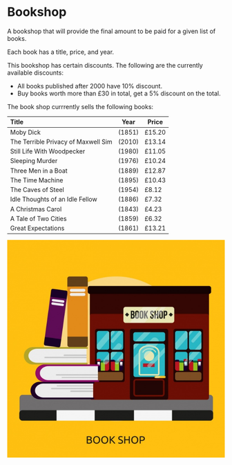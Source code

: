 # Bookshop

A bookshop that will provide the final amount to be paid for a given list of books. 

Each book has a title, price, and year.

This bookshop has certain discounts. The following are the currently available discounts:

* All books published after 2000 have 10% discount.
* Buy books worth more than £30 in total, get a 5% discount on the total.

The book shop currrently sells the following books:

Title | Year | Price
:-------------------------------------| ------| ------- |
Moby Dick                             |(1851) | £15.20  |
The Terrible Privacy of Maxwell Sim   |(2010) | £13.14  |
Still Life With Woodpecker            |(1980) | £11.05  |
Sleeping Murder                       |(1976) | £10.24  |
Three Men in a Boat                   |(1889) | £12.87  |
The Time Machine                      |(1895) | £10.43  |
The Caves of Steel                    |(1954) | £8.12   |
Idle Thoughts of an Idle Fellow       |(1886) | £7.32   |
A Christmas Carol                     |(1843) | £4.23   |
A Tale of Two Cities                  |(1859) | £6.32   |
Great Expectations                    |(1861) | £13.21  |



![Image of Book Shop](etc/book-shop.jpg)

